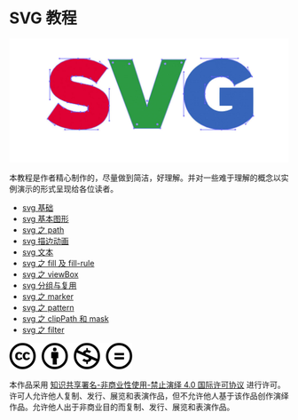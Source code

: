 # SVG 教程

![svg](./medias/SVG.png)

本教程是作者精心制作的，尽量做到简洁，好理解。并对一些难于理解的概念以实例演示的形式呈现给各位读者。

- [svg 基础](./svg基础/svg基础.md)
- [svg 基本图形](./svg基本图形/svg基本图形.md)
- [svg 之 path](./svg之path/svg之path.md)
- [svg 描边动画](./svg描边动画/svg描边动画.md)
- [svg 文本](./svg文本/svg文本.md)
- [svg 之 fill 及 fill-rule](./svg之fill及fill-rule/svg之fill及fill-rule.md)
- [svg 之 viewBox](./svg之viewBox/svg之viewBox.md)
- [svg 分组与复用](./svg分组与复用/svg分组与复用.md)
- [svg 之 marker](./svg之marker/svg之marker.md)
- [svg 之 pattern](./svg之pattern/svg之pattern.md)
- [svg 之 clipPath 和 mask](./svg之clipPath和mask/svg之clipPath和mask.md)
- [svg 之 filter](./svg之filter/svg之filter.md)




![](./medias/creativecommons-cc.svg)

本作品采用 [知识共享署名-非商业性使用-禁止演绎 4.0 国际许可协议](https://creativecommons.org/licenses/by-nc-nd/4.0/) 进行许可。许可人允许他人复制、发行、展览和表演作品，但不允许他人基于该作品创作演绎作品。允许他人出于非商业目的而复制、发行、展览和表演作品。
